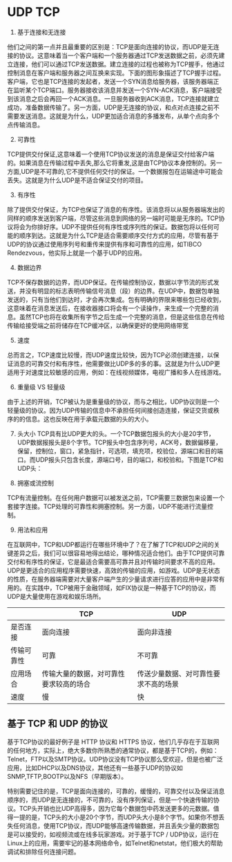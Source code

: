 # UDP TCP

1. 基于连接和无连接

他们之间的第一点并且最重要的区别是：TCP是面向连接的协议，而UDP是无连接的协议。这意味着当一个客户端和一个服务器通过TCP发送数据之前，必须先建立连接，他们可以通过TCP发送数据。建立连接的过程也被称为TCP握手，他通过控制消息在客户端和服务器之间互换来实现。下面的图形象描述了TCP握手过程。客户端，它也是TCP连接的发起者，发送一个SYN消息给服务器，该服务器端正在监听某个TCP端口。服务器接收该消息并发送一个SYN-ACK消息，客户端接受到该消息之后会再回一个ACK消息。一旦服务器收到ACK消息，TCP连接就建立成功，准备数据传输了。另一方面，UDP是无连接的协议，和点对点连接之前不需要发送消息。这就是为什么，UDP更加适合消息的多播发布，从单个点向多个点传输消息。

2. 可靠性

TCP提供交付保证,这意味着一个使用TCP协议发送的消息是保证交付给客户端的。如果消息在传输过程中丢失,那么它将重发,这是由TCP协议本身控制的。另一方面,UDP是不可靠的,它不提供任何交付的保证。一个数据报包在运输途中可能会丢失。这就是为什么UDP是不适合保证交付的项目。

3. 有序性

除了提供交付保证，为TCP也保证了消息的有序性。该消息将以从服务器端发出的同样的顺序发送到客户端，尽管这些消息到网络的另一端时可能是无序的。TCP协议将会为你排好序。UDP不提供任何有序性或序列性的保证。数据包将以任何可能的顺序到达。这就是为什么TCP是适合需要顺序交付方式的应用，尽管有基于UDP的协议通过使用序列号和重传来提供有序和可靠性的应用，如TIBCO Rendezvous，他实际上就是一个基于UDP的应用。

4. 数据边界

TCP不保存数据的边界，而UDP保证。在传输控制协议，数据以字节流的形式发送，并没有明显的标志表明传输信号消息（段）的边界。在UDP中，数据包单独发送的，只有当他们到达时，才会再次集成。包有明确的界限来哪些包已经收到，这意味着在消息发送后，在接收器接口将会有一个读操作，来生成一个完整的消息。虽然TCP也将在收集所有字节之后生成一个完整的消息，但是这些信息在传给传输给接受端之前将储存在TCP缓冲区，以确保更好的使用网络带宽

5. 速度

总而言之，TCP速度比较慢，而UDP速度比较快，因为TCP必须创建连接，以保证消息的可靠交付和有序性，他需要做比UDP多的多的事。这就是为什么UDP更适用于对速度比较敏感的应用，例如：在线视频媒体，电视广播和多人在线游戏。

6. 重量级 VS 轻量级

由于上述的开销，TCP被认为是重量级的协议，而与之相比，UDP协议则是一个轻量级的协议。因为UDP传输的信息中不承担任何间接创造连接，保证交货或秩序的的信息。这也反映在用于承载元数据的头的大小。

7. 头大小
TCP具有比UDP更大的头。一个TCP数据包报头的大小是20字节，UDP数据报报头是8个字节。TCP报头中包含序列号，ACK号，数据偏移量，保留，控制位，窗口，紧急指针，可选项，填充项，校验位，源端口和目的端口。而UDP报头只包含长度，源端口号，目的端口，和校验和。下图是TCP和UDP头：

8. 拥塞或流控制

TCP有流量控制。在任何用户数据可以被发送之前，TCP需要三数据包来设置一个套接字连接。TCP处理的可靠性和拥塞控制。另一方面，UDP不能进行流量控制。

9. 用法和应用

在互联网中，TCP和UDP都运行在哪些环境中了？在了解了TCP和UDP之间的关键差异之后，我们可以很容易地得出结论，哪种情况适合他们。由于TCP提供可靠交付和有序性的保证，它是最适合需要高可靠并且对传输时间要求不高的应用。UDP是更适合的应用程序需要快速，高效的传输的应用，如游戏。UDP是无状态的性质，在服务器端需要对大量客户端产生的少量请求进行应答的应用中是非常有用的。在实践中，TCP被用于金融领域，如FIX协议是一种基于TCP的协议，而UDP是大量使用在游戏和娱乐场所。

	
|| TCP | UDP | 
| ---| ---| ---| 
| 是否连接| 面向连接 | 面向非连接 | 
| 传输可靠性| 可靠| 不可靠| 
| 应用场合| 传输大量的数据，对可靠性要求较高的场合| 传送少量数据、对可靠性要求不高的场景| 
| 速度| 慢| 快| 

## 基于 TCP 和 UDP 的协议

基于TCP协议的最好例子是 HTTP 协议和 HTTPS 协议，他们几乎存在于互联网的任何地方，实际上，绝大多数你所熟悉的通常协议，都是基于TCP的，例如：Telnet，FTP以及SMTP协议。UDP协议没有TCP协议那么受欢迎，但是也被广泛应用，比如DHCP以及DNS协议，其他还有一些基于UDP的协议如SNMP,TFTP,BOOTP以及NFS（早期版本）。

特别需要记住的是，TCP是面向连接的，可靠的，缓慢的，可靠交付以及保证消息顺序的，而UDP是无连接的，不可靠的，没有序列保证，但是一个快速传输的协议。TCP头开销也比UDP高得多，因为它每个数据包中药发送更多的元数据。值得一提的是，TCP头的大小是20个字节，而UDP头大小是8个字节。如果你不想丢失任何消息，使用TCP协议，而UDP能够高速传输数据，并且丢失少量的数据包是可以接受的，如视频流或在线多玩家游戏。对于基于TCP / UDP协议，运行在Linux上的应用，需要牢记的基本网络命令，如Telnet和netstat，他们极大的帮助调试和排除任何连接问题。